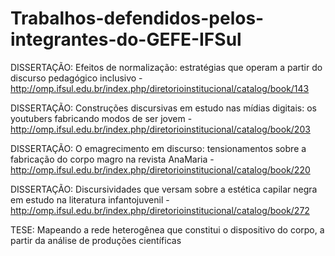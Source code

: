# Trabalhos-defendidos-pelos-integrantes-do-GEFE-IFSul

DISSERTAÇÃO: Efeitos de normalização: estratégias que operam a partir do discurso pedagógico inclusivo - http://omp.ifsul.edu.br/index.php/diretorioinstitucional/catalog/book/143

DISSERTAÇÃO: Construções discursivas em estudo nas mídias digitais: os youtubers fabricando modos de ser jovem - http://omp.ifsul.edu.br/index.php/diretorioinstitucional/catalog/book/203

DISSERTAÇÃO: O emagrecimento em discurso: tensionamentos sobre a fabricação do corpo magro na revista AnaMaria - http://omp.ifsul.edu.br/index.php/diretorioinstitucional/catalog/book/220

DISSERTAÇÃO: Discursividades que versam sobre a estética capilar negra em estudo na literatura infantojuvenil - http://omp.ifsul.edu.br/index.php/diretorioinstitucional/catalog/book/272

TESE: Mapeando a rede heterogênea que constitui o dispositivo do corpo, a partir da análise de produções científicas
